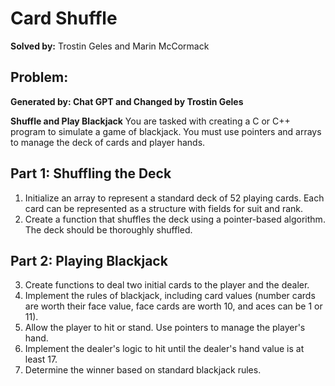 # Card Shuffle

**Solved by:**
    Trostin Geles and Marin McCormack

## Problem:
**Generated by: Chat GPT and Changed by Trostin Geles**

**Shuffle and Play Blackjack**
You are tasked with creating a C or C++ program to simulate a game of blackjack. You must use pointers and arrays to manage the deck of cards and player hands.
## Part 1: Shuffling the Deck
1. Initialize an array to represent a standard deck of 52 playing cards. Each card can be represented as a structure with fields for suit and rank.
2. Create a function that shuffles the deck using a pointer-based algorithm. The deck should be thoroughly shuffled.
## Part 2: Playing Blackjack
3. Create functions to deal two initial cards to the player and the dealer.
4. Implement the rules of blackjack, including card values (number cards are worth their face value, face cards are worth 10, and aces can be 1 or 11).
5. Allow the player to hit or stand. Use pointers to manage the player's hand.
6. Implement the dealer's logic to hit until the dealer's hand value is at least 17.
7. Determine the winner based on standard blackjack rules.
